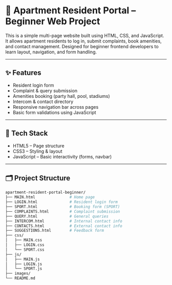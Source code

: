 # 🏢 Apartment Resident Portal – Beginner Web Project

This is a simple multi-page website built using HTML, CSS, and JavaScript. It allows apartment residents to log in, submit complaints, book amenities, and contact management. Designed for beginner frontend developers to learn layout, navigation, and form handling.

---

## ✨ Features

- Resident login form
- Complaint & query submission
- Amenities booking (party hall, pool, stadiums)
- Intercom & contact directory
- Responsive navigation bar across pages
- Basic form validations using JavaScript

---

## 🧰 Tech Stack

- HTML5 – Page structure
- CSS3 – Styling & layout
- JavaScript – Basic interactivity (forms, navbar)

---

## 🗂️ Project Structure

```bash
apartment-resident-portal-beginner/
├── MAIN.html               # Home page
├── LOGIN.html              # Resident login form
├── SPORT.html              # Booking form (SPORT)
├── COMPLAINTS.html         # Complaint submission
├── QUERY.html              # General queries
├── INTERCOM.html           # Internal contact info
├── CONTACTS.html           # External contact info
├── SUGGESTIONS.html        # Feedback form
├── css/
│   ├── MAIN.css
│   ├── LOGIN.css
│   └── SPORT.css
├── js/
│   ├── MAIN.js
│   ├── LOGIN.js
│   └── SPORT.js
├── images/
└── README.md
```
